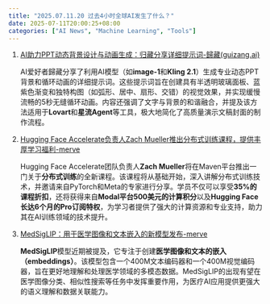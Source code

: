 ```yaml
---
title: "2025.07.11.20 过去4小时全球AI发生了什么？"
date: 2025-07-11T20:00:25+08:00
categories: ["AI News", "Machine Learning", "Tools"]
---
```


1.  [AI助力PPT动态背景设计与动画生成：归藏分享详细提示词-歸藏(guizang.ai)](https://x.com/op7418/status/1943609043727310953)

    AI爱好者歸藏分享了利用AI模型（如**image-1**和**Kling 2.1**）生成专业动态PPT背景和循环动画的详细提示词。这些提示词旨在创建具有半透明玻璃面板、蓝紫色渐变和独特构图（如弧形、居中、扇形、交错）的视觉效果，并实现缓慢流畅的5秒无缝循环动画。内容还强调了文字与背景的和谐融合，并提及该方法适用于**Lovart**和**星流Agent**等工具，极大地简化了高质量演示文稿封面的制作流程。

2.  [Hugging Face Accelerate负责人Zach Mueller推出分布式训练课程，提供丰厚学习福利-merve](https://x.com/mervenoyann/status/1943590802162127239)

    Hugging Face Accelerate团队负责人**Zach Mueller**将在Maven平台推出一门关于**分布式训练**的全新课程。该课程将从基础开始，深入讲解分布式训练技术，并邀请来自PyTorch和Meta的专家进行分享。学员不仅可以享受**35%的课程折扣**，还将获得来自**Modal平台500美元的计算积分**以及**Hugging Face长达6个月的Pro订阅特权**，为学习者提供了强大的计算资源和专业支持，助力其在AI训练领域的技术提升。

3.  [MedSigLIP：用于医学图像和文本嵌入的新模型发布-merve](https://x.com/mervenoyann/status/1943604560494280918)

    **MedSigLIP**模型近期被提及，它专注于创建**医学图像和文本的嵌入（embeddings）**。该模型包含一个400M文本编码器和一个400M视觉编码器，旨在更好地理解和处理医学领域的多模态数据。MedSigLIP的出现有望在医学图像分类、相似性搜索等任务中发挥重要作用，为医疗AI应用提供更强大的语义理解和数据关联能力。